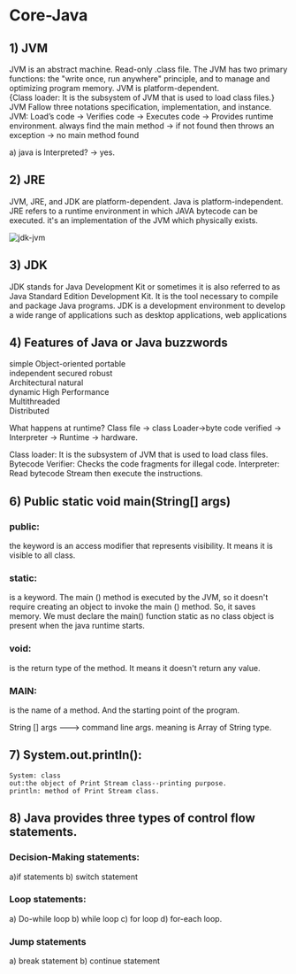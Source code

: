 # Core-Java


## 1) JVM

JVM is an abstract machine. Read-only .class file. 
The JVM has two primary functions: the "write once, run anywhere" principle, and to manage and optimizing program memory. 
JVM is platform-dependent.  
{Class loader: It is the subsystem of JVM that is used to load class files.}
JVM Fallow three notations specification, implementation, and instance.
   JVM:
Load’s code -> Verifies code -> Executes code -> Provides runtime environment.
always find the main method  -> if not found then throws an exception  ->	no main method found

a) java is Interpreted? -> yes.


## 2) JRE	
JVM, JRE, and JDK are platform-dependent. 
Java is platform-independent.
JRE refers to a runtime environment in which JAVA bytecode can be executed.
it's an implementation of the JVM which physically exists.

<picture>
  <source media="(prefers-color-scheme: light)" srcset="https://user-images.githubusercontent.com/73180409/226957816-1b4fa937-0cf0-4c1a-a395-cd83f7d431c9.png">
  
</picture>

![jdk-jvm]()

## 3) JDK
JDK stands for Java Development Kit or sometimes it is also referred to as Java Standard Edition Development Kit. 
It is the tool necessary to compile and package Java programs.
JDK is a development environment to develop a wide range of applications such as desktop applications, web applications 

## 4) Features of Java or Java buzzwords

simple
Object-oriented	
portable	
independent	secured	
robust	
Architectural natural	
dynamic
High Performance	
Multithreaded	
Distributed

What happens at runtime? 
Class file -> class Loader->byte code verified -> Interpreter -> Runtime -> hardware.

Class loader: It is the subsystem of JVM that is used to load class files.
Bytecode Verifier: Checks the code fragments for illegal code.
Interpreter: Read bytecode Stream then execute the instructions.


## 6) Public static void main(String[] args)

### public:  
the keyword is an access modifier that represents visibility. It means it is visible to all class.

### static: 
is a keyword. The main () method is executed by the JVM, so it doesn't require creating an object to invoke the main () method. So, it saves memory.
We must declare the main() function static as no class object is present when the java runtime starts.

### void: 
is the return type of the method. It means it doesn't return any value.

### MAIN: 
is the name of a method. And the starting point of the program.

String [] args ---> command line args. meaning is  Array of String type.

## 7) System.out.println():

	System: class
	out:the object of Print Stream class--printing purpose.
	println: method of Print Stream class.

## 8) Java provides three types of control flow statements.
### Decision-Making statements: 
a)if statements b) switch statement

### Loop statements:
a) Do-while loop b) while loop c) for loop d) for-each loop.

### Jump statements
a) break statement b) continue statement



